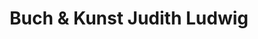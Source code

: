 ---
title: "Buch & Kunst Judith Ludwig"
url: /bad-boll/buch-und-kunst-judith-ludwig/
shop: Bücher
---